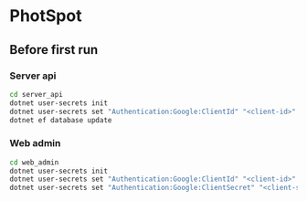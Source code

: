 # PhotSpot

## Before first run

### Server api

```bash
cd server_api
dotnet user-secrets init
dotnet user-secrets set "Authentication:Google:ClientId" "<client-id>"
dotnet ef database update
```

### Web admin

```bash
cd web_admin
dotnet user-secrets init
dotnet user-secrets set "Authentication:Google:ClientId" "<client-id>"
dotnet user-secrets set "Authentication:Google:ClientSecret" "<client-secret>"
```
